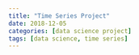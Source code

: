 ```yaml
---
title: "Time Series Project"
date: 2018-12-05
categories: [data science project]
tags: [data science, time series]
---
```

